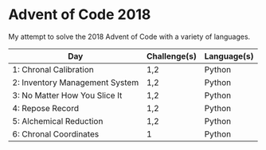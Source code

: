 # Advent of Code 2018

My attempt to solve the 2018 Advent of Code with a variety of languages.

| Day                                               | Challenge(s)| Language(s)                             |
| --------------------------------------------------| ------------| ----------------------------------------|
| 1: Chronal Calibration                            | 1,2         | Python                                  | 
| 2: Inventory Management System                    | 1,2         | Python                                  | 
| 3: No Matter How You Slice It                     | 1,2         | Python                                  | 
| 4: Repose Record                                  | 1,2         | Python                                  | 
| 5: Alchemical Reduction                           | 1,2         | Python                                  | 
| 6: Chronal Coordinates                            | 1           | Python                                  |